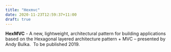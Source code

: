 ```yaml
---
title: "Hexmvc"
date: 2020-11-23T12:59:37+11:00
draft: true
---
```


**HexMVC** - A new, lightweight, architectural pattern for building applications based on the Hexagonal layered architecture pattern + MVC – presented by Andy Bulka.  To be published 2019.

